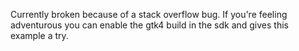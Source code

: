 Currently broken because of a stack overflow bug. If you're feeling adventurous you can enable the gtk4 build in the sdk and gives this example a try.